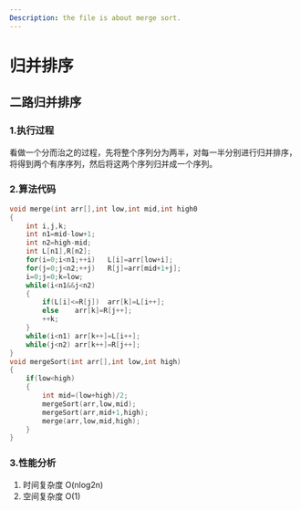 ```yaml
---
Description: the file is about merge sort.
---
```

# 归并排序
## 二路归并排序
### 1.执行过程
看做一个分而治之的过程，先将整个序列分为两半，对每一半分别进行归并排序，将得到两个有序序列，然后将这两个序列归并成一个序列。
### 2.算法代码
```c
void merge(int arr[],int low,int mid,int high0
{
	int i,j,k;
	int n1=mid-low+1;
	int n2=high-mid;
	int L[n1],R[n2];
	for(i=0;i<n1;++i)	L[i]=arr[low+i];
	for(j=0;j<n2;++j)	R[j]=arr[mid+1+j];
	i=0;j=0;k=low;
	while(i<n1&&j<n2)
	{
		if(L[i]<=R[j])	arr[k]=L[i++];
		else	arr[k]=R[j++];
		++k;
	}
	while(i<n1)	arr[k++]=L[i++];
	while(j<n2)	arr[k++]=R[j++];
}
void mergeSort(int arr[],int low,int high)
{
	if(low<high)
	{
		int mid=(low+high)/2;
		mergeSort(arr,low,mid);
		mergeSort(arr,mid+1,high);
		merge(arr,low,mid,high);
	}
}
```
### 3.性能分析
1. 时间复杂度 O(nlog2n)
2. 空间复杂度 O(1)
